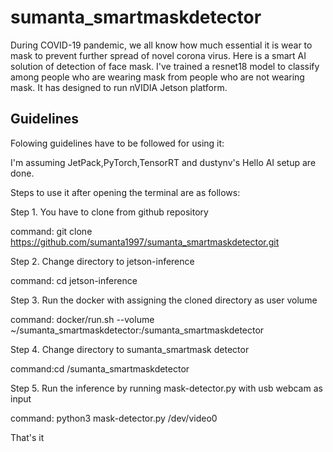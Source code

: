 # sumanta_smartmaskdetector
During COVID-19 pandemic, we all know how much essential it is wear to mask to prevent further spread of novel corona virus. Here is a smart AI solution of detection of face mask. I've trained a resnet18 model to classify among people who are wearing mask from people who are not wearing mask. It has designed to run nVIDIA Jetson platform. 

## Guidelines 
Folowing guidelines have to be followed for using it:

I'm assuming JetPack,PyTorch,TensorRT and dustynv's Hello AI setup are done.

Steps to use it after opening the terminal are as follows:

Step 1. You have to clone from github repository

command: git clone https://github.com/sumanta1997/sumanta_smartmaskdetector.git

Step 2. Change directory to jetson-inference 

command: cd jetson-inference

Step 3. Run the docker with assigning the cloned directory as user volume

command: docker/run.sh --volume ~/sumanta_smartmaskdetector:/sumanta_smartmaskdetector

Step 4. Change directory to sumanta_smartmask detector

command:cd /sumanta_smartmaskdetector

Step 5. Run the inference by running mask-detector.py with usb webcam as input

command: python3 mask-detector.py /dev/video0

That's it
